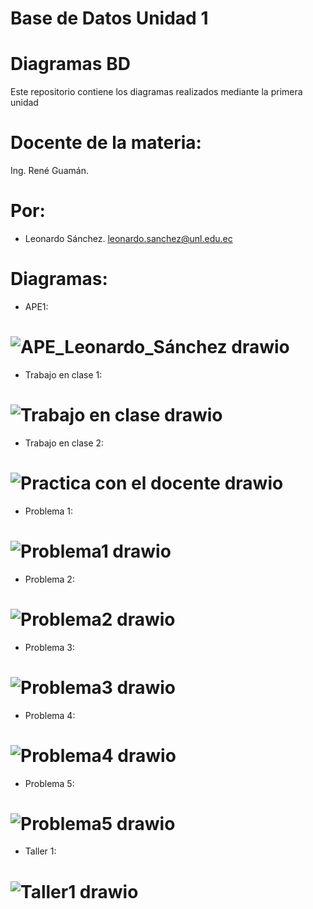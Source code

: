 # Base de Datos Unidad 1
# Diagramas BD
Este repositorio contiene los diagramas realizados mediante la primera unidad
# Docente de la materia:
Ing. René Guamán.
# Por:
- Leonardo Sánchez.
  leonardo.sanchez@unl.edu.ec
# Diagramas:
- APE1:
# ![APE_Leonardo_Sánchez drawio](https://github.com/user-attachments/assets/0ff7d22a-b3d1-4f66-8613-9cec1011d3cd)
- Trabajo en clase 1:
# ![Trabajo en clase drawio](https://github.com/user-attachments/assets/2df9dbb1-7aea-4827-84c1-de548e5af24d)
- Trabajo en clase 2:
# ![Practica con el docente drawio](https://github.com/user-attachments/assets/9afe1616-822f-4033-8378-dff9c8c159df)
- Problema 1:
# ![Problema1 drawio](https://github.com/user-attachments/assets/57b6e7e2-0e27-4e08-9560-b50191760010)
- Problema 2:
# ![Problema2 drawio](https://github.com/user-attachments/assets/d1e262d7-3f00-4f2b-a4e7-7d55dd95598c)
- Problema 3:
# ![Problema3 drawio](https://github.com/user-attachments/assets/24e54171-6555-40c8-bbc1-9a800459d43a)
- Problema 4:
# ![Problema4 drawio](https://github.com/user-attachments/assets/0a8b1a9d-3d38-43cc-8721-c82338185204)
- Problema 5:
# ![Problema5 drawio](https://github.com/user-attachments/assets/5ff5351e-6d86-4d52-b8b7-7db014db0233)
- Taller 1:
# ![Taller1 drawio](https://github.com/user-attachments/assets/37f3558c-9e2c-4f7e-a997-276d6b30f9d0)





